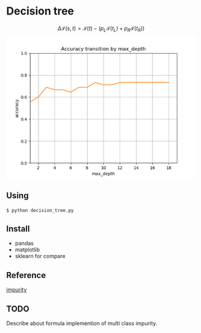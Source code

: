 # Decision tree
$$ \Delta\mathcal{I}(s, t) = \mathcal{I}(t) - (p_L\mathcal{I}(t_L) + p_R\mathcal{I}(t_R)) $$
![figure_1](https://raw.githubusercontent.com/OkanoShogo0903/deep_work_space/master/decision_tree/decision_tree_result.png)

## Using
```
$ python decision_tree.py
```

## Install
- pandas
- matplotlib
- sklearn
for compare

## Reference
[impurity](http://www.randpy.tokyo/entry/decision_tree_theory)

## TODO
Describe about formula implemention of multi class impurity.


